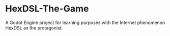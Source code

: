 # HexDSL-The-Game
A Godot Engine project for learning purposes with the Internet phenomenon HexDSL as the protagonist.
